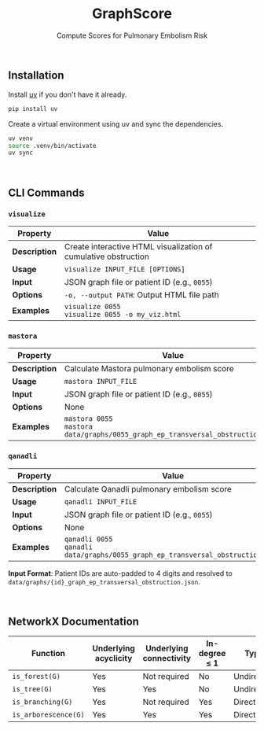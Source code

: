 <div align="center">

# GraphScore

Compute Scores for Pulmonary Embolism Risk

</div>

&#160;

## Installation

Install [uv](https://docs.astral.sh/uv/) if you don't have it already.

```bash
pip install uv
```

Create a virtual environment using uv and sync the dependencies.

```bash
uv venv
source .venv/bin/activate
uv sync
```

&#160;

## CLI Commands

### `visualize`
| Property | Value |
|----------|-------|
| **Description** | Create interactive HTML visualization of cumulative obstruction |
| **Usage** | `visualize INPUT_FILE [OPTIONS]` |
| **Input** | JSON graph file or patient ID (e.g., `0055`) |
| **Options** | `-o, --output PATH`: Output HTML file path |
| **Examples** | `visualize 0055`<br>`visualize 0055 -o my_viz.html` |

### `mastora`
| Property | Value |
|----------|-------|
| **Description** | Calculate Mastora pulmonary embolism score |
| **Usage** | `mastora INPUT_FILE` |
| **Input** | JSON graph file or patient ID (e.g., `0055`) |
| **Options** | None |
| **Examples** | `mastora 0055`<br>`mastora data/graphs/0055_graph_ep_transversal_obstruction.json` |

### `qanadli`
| Property | Value |
|----------|-------|
| **Description** | Calculate Qanadli pulmonary embolism score |
| **Usage** | `qanadli INPUT_FILE` |
| **Input** | JSON graph file or patient ID (e.g., `0055`) |
| **Options** | None |
| **Examples** | `qanadli 0055`<br>`qanadli data/graphs/0055_graph_ep_transversal_obstruction.json` |

**Input Format**: Patient IDs are auto-padded to 4 digits and resolved to `data/graphs/{id}_graph_ep_transversal_obstruction.json`.

&#160;

## NetworkX Documentation

| Function             | Underlying acyclicity | Underlying connectivity | In-degree ≤ 1 | Type       | Morgane's graphs compatibility |
| -------------------- | --------------------- | ----------------------- | ------------- | ---------- | ------------------------------ |
| `is_forest(G)`       | Yes                   | Not required            | No            | Undirected | Yes                            |
| `is_tree(G)`         | Yes                   | Yes                     | No            | Undirected | Yes                            |
| `is_branching(G)`    | Yes                   | Not required            | Yes           | Directed   | Yes                            |
| `is_arborescence(G)` | Yes                   | Yes                     | Yes           | Directed   | Yes                            |
